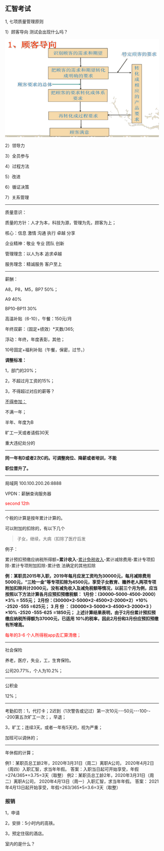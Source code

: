 ## 汇智考试

1, 七项质量管理原则

1）顾客导向
测试会出现什么吗？

![img](https://github.com/InternetJun/testConnect/blob/main/pics/1626357963340.png)

2）领导力

3）全员参与

4）过程方法

5）改进

6）循证决策

7）关系管理

---

质量意识：

质量的方针：人才为本，科技为源，管理为先，顾客为上；

核心：信息 激情 沟通 执行 卓越 分享

企业精神：敬业 专业 团队 创新

管理理念：以人为本 追求卓越

服务理念：精诚服务 客户至上

---

薪酬：

A8，P8，M5，BP7 50%；

A9 40%

BP10-BP11 30%

高温补贴（6-10），午餐：150元/月

年终双薪：（固定+绩效）*天数/365;

浮动：年终，年度表彰，其他；

10号固定+福利补贴（午餐，保密，过节，）

**调整标准：**

1，部门的20%；

2，不超过月工资的15%；

3，不得超过对应的薪等？

<u>不得参加：</u>

不满一年；

半年、年度为B

旷工一天或者请假30天

重大违纪处分的

---

**同一年有D或者2次C的。可调整岗位、降薪或者培训，不能**

**职位晋升了。**

---

局域网 100.100.200.26:8888

VPDN：薪酬查询服务器

<font color="red">second 12th</font>

---

个税的计算是按年累计计算的。

可以附加的扣除的，有以下几个

> 子女，继续，大病（扣除了医疗后发

例子：

累计预扣预缴应纳税所得额=**累计收入**-<u>累计免税收入</u>-累计减除费用-累计专项扣除-累计专项附加扣除-累计依
法确定的其他扣除

**例：某职员2015年入职，2019年每月应发工资均为30000元，每月减除费用5000元，“三险一金”等专项扣除为4500元，享受子女教育、赡养老人两项专项附加扣除共计2000元，没有减免收入及减免税额等情况，以前三个月为例，应当按照以下方法计算各月应预扣预缴税额：**
**1月份：(30000–5000-4500-2000）×3% = 555元；**
**2月份：(30000×2-5000×2-4500×2-2000×2）×10% -2520 -555 =625元；**
**3 月 份 ： (30000×3-5000×3-4500×3-2000×3 ） ×10% -2520 -555-625**
**=1850元；**
**上述计算结果表明，由于2月份累计预扣预缴应纳税所得额为37000元，已适用**
**10%的税率，因此2月份和3月份应预扣预缴有所增高。**

<font color='red'>每年的3-6 个人所得税app去汇算清缴；</font>

---

社会保险

养老，医疗，失业，工，生育保险。

公司20.77%，个人为10.2%；

---

公积金

12%；

---

考勤扣罚：1，代打卡；2迟到（1次警告或记过）第一次10元---50元---100---200第五次旷工一次；，早退；

3，旷工；连续3天。或者一年有5天的，视为严重；

加班可以调休的；

---

年休假的计算；

例1：某职员总工龄2年，2020年3月31日（周二）离职A公司，
2020年4月2日（周四）入职汇智，求当年年假。
答案：入职当日起可开始享受，年假=274/365*=3.75=3天（取整）
例2：某职员总工龄2年，2020年3月31日（周二）离职A公司，
2020年4月13日（周一）入职汇智，求当年年假。
答案： 2021年4月13日起开始享受，年假=263/365*5=3.6=3天（取整）

### 报销

1，申请

2，安排：5小时内的高铁。

3，预定住宿的酒店。

室内的是什么？
